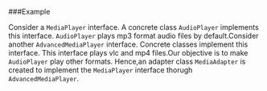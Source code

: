 ###Example
<p>Consider a <code>MediaPlayer</code> interface. A concrete class <code>AudioPlayer</code> implements this interface.
<code>AudioPlayer</code> plays mp3 format audio files by default.Consider another <code>AdvancedMediaPlayer</code> interface. Concrete classes implement this interface.
This interface plays vlc and mp4 files.Our objective is to make <code>AudioPlayer</code> play other formats. Hence,an adapter 
class <code>MediaAdapter</code> is created to implement the <code>MediaPlayer</code> interface 
thorugh <code>AdvancedMediaPlayer</code>. </p>

